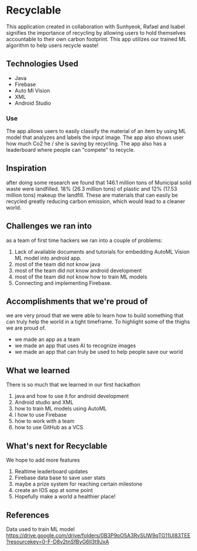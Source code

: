 # Recyclable
This application created in collaboration with Sunhyeok, Rafael and Isabel signifies the importance of recycling by allowing users to hold themselves accountable to their own carbon footprint. This app utilizes our trained ML algorithm to help users recycle waste!

## Technologies Used 

- Java 
- Firebase 
- Auto Ml Vision
- XML 
- Android Studio 

### Use

The app allows users to easily classify the material of an item by using ML model that analyzes and labels the input image. The app also shows user how much Co2 he / she is saving by recycling. The app also has a leaderboard where people can "compete" to recycle. 



## Inspiration
after doing some research we found that 146.1 million tons of Municipal solid waste were landfilled. 18% (26.3 million tons) of plastic and 12% (17.53 million tons) makeup the landfill. These are materials that can easily be recycled greatly reducing carbon emission, which would lead to a cleaner world.  


## Challenges we ran into
as a team of first time hackers we ran into a couple of problems: 
1. Lack of available documents and tutorials for embedding AutoML Vision ML model into android app.
2. most of the team did not know java 
3. most of the team did not know android development 
4. most of the team did not know how to train ML models 
5. Connecting and implementing Firebase.




## Accomplishments that we're proud of
we are very proud that we were able to learn how to build something that can truly help the world in a tight timeframe. To highlight some of the thighs we are proud of.
- we made an app as a team 
- we made an app that uses AI to recognize images
- we made an app that can truly be used to help people save our world 


## What we learned

There is so much that we learned in our first hackathon 
1.  java and how to use it for android development
2.  Android studio and XML 
3.  how to train ML models using AutoML
4. l how to use Firebase 
5. how to work with a team 
6. how to use GitHub as a VCS 


## What's next for Recyclable
We hope to add more features
1. Realtime leaderboard updates 
2. Firebase data base to save user stats 
3. maybe a prize system for reaching certain milestone
4. create an IOS app at some point
5. Hopefully make a world a healthier place!

## References
Data used to train ML model
https://drive.google.com/drive/folders/0B3P9oO5A3RvSUW9qTG11Ul83TEE?resourcekey=0-F-D8v2tnSfByG6ll3t9JxA
